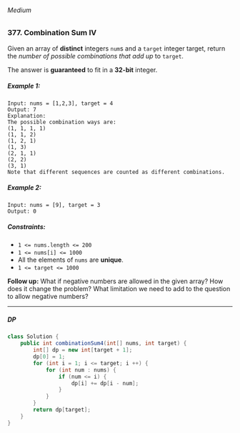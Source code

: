 ###### Medium

### 377. Combination Sum IV

Given an array of **distinct** integers `num`s and a `target` integer target, return the _number of possible combinations that add up_ to `target`.

The answer is **guaranteed** to fit in a **32-bit** integer.

 

##### Example 1:
```
Input: nums = [1,2,3], target = 4
Output: 7
Explanation:
The possible combination ways are:
(1, 1, 1, 1)
(1, 1, 2)
(1, 2, 1)
(1, 3)
(2, 1, 1)
(2, 2)
(3, 1)
Note that different sequences are counted as different combinations.
```
##### Example 2:
```
Input: nums = [9], target = 3
Output: 0
``` 

##### Constraints:

- `1 <= nums.length <= 200`
- `1 <= nums[i] <= 1000`
- All the elements of `nums` are **unique**.
- `1 <= target <= 1000`
 

**Follow up:** What if negative numbers are allowed in the given array? How does it change the problem? What limitation we need to add to the question to allow negative numbers?

***

##### DP

```java
class Solution {
    public int combinationSum4(int[] nums, int target) {
        int[] dp = new int[target + 1];
        dp[0] = 1;
        for (int i = 1; i <= target; i ++) {
            for (int num : nums) {
                if (num <= i) {
                    dp[i] += dp[i - num];
                }
            }
        }
        return dp[target];
    }
}
```
